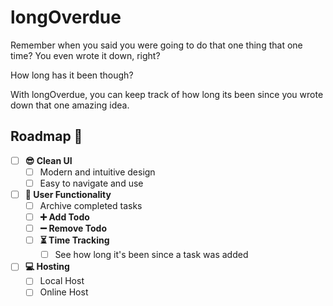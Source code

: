 # longOverdue

Remember when you said you were going to do that one thing that one time? You even wrote it down, right?

How long has it been though?

With longOverdue, you can keep track of how long its been since you wrote down that one amazing idea.

## Roadmap 🚀

- [ ] **😎 Clean UI**
  - [ ] Modern and intuitive design
  - [ ] Easy to navigate and use
- [ ] **👤 User Functionality**
  - [ ] Archive completed tasks
  - [ ] **➕ Add Todo**
  - [ ] **➖ Remove Todo**
  - [ ] **⏳ Time Tracking**
    - [ ] See how long it's been since a task was added
- [ ] **💻 Hosting**
  - [ ] Local Host
  - [ ] Online Host
